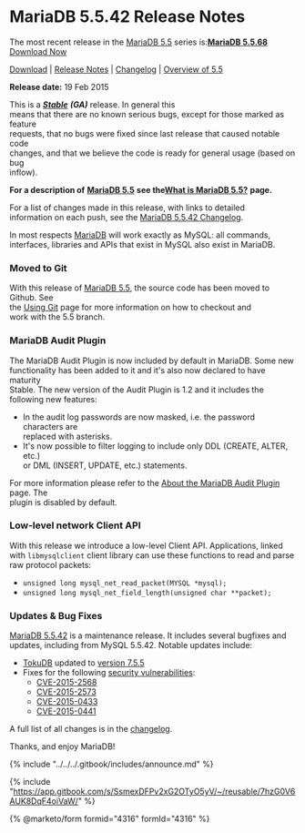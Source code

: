 # MariaDB 5.5.42 Release Notes

The most recent release in the [MariaDB 5.5](changes-improvements-in-mariadb-5-5.md) series is:[**MariaDB 5.5.68**](mariadb-5568-release-notes.md) [Download Now](https://downloads.mariadb.org/mariadb/5.5.68/)

[Download](https://downloads.mariadb.org/mariadb/5.5.42) | [Release Notes](mariadb-5542-release-notes.md) | [Changelog](../../changelogs/changelogs-mariadb-55-series/mariadb-5542-changelog.md) | [Overview of 5.5](changes-improvements-in-mariadb-5-5.md)

**Release date:** 19 Feb 2015

This is a [_**Stable**_](../../about/release-criteria.md) _**(GA)**_ release. In general this\
means that there are no known serious bugs, except for those marked as feature\
requests, that no bugs were fixed since last release that caused notable code\
changes, and that we believe the code is ready for general usage (based on bug\
inflow).

**For a description of** [**MariaDB 5.5**](https://github.com/mariadb-corporation/docs-server/blob/test/release-notes/mariadb-community-server-release-notes/old-releases/release-notes-mariadb-5-5-series/broken-reference/README.md) **see the**[**What is MariaDB 5.5?**](https://github.com/mariadb-corporation/docs-server/blob/test/release-notes/mariadb-community-server-release-notes/old-releases/release-notes-mariadb-5-5-series/broken-reference/README.md) **page.**

For a list of changes made in this release, with links to detailed\
information on each push, see the [MariaDB 5.5.42 Changelog](../../changelogs/changelogs-mariadb-55-series/mariadb-5542-changelog.md).

In most respects [MariaDB](https://github.com/mariadb-corporation/docs-release-notes/blob/test/kb/en/mariadb/README.md) will work exactly as MySQL: all commands,\
interfaces, libraries and APIs that exist in MySQL also exist in MariaDB.

### Moved to Git

With this release of [MariaDB 5.5](changes-improvements-in-mariadb-5-5.md), the source code has been moved to Github. See\
the [Using Git](https://app.gitbook.com/s/WCInJQ9cmGjq1lsTG91E/development-articles/general-info/tools/using-git-with-mariadb/using-git) page for more information on how to checkout and\
work with the 5.5 branch.

### MariaDB Audit Plugin

The MariaDB Audit Plugin is now included by default in MariaDB. Some new\
functionality has been added to it and it's also now declared to have maturity\
Stable. The new version of the Audit Plugin is 1.2 and it includes the\
following new features:

* In the audit log passwords are now masked, i.e. the password characters are\
  replaced with asterisks.
* It's now possible to filter logging to include only DDL (CREATE, ALTER, etc.)\
  or DML (INSERT, UPDATE, etc.) statements.

For more information please refer to the [About the MariaDB Audit Plugin](https://app.gitbook.com/s/SsmexDFPv2xG2OTyO5yV/reference/plugins/mariadb-audit-plugin/mariadb-audit-plugin-log-settings) page. The\
plugin is disabled by default.

### Low-level network Client API

With this release we introduce a low-level Client API. Applications, linked with `libmysqlclient` client library can use these functions to read and parse raw protocol packets:

* `unsigned long mysql_net_read_packet(MYSQL *mysql);`
* `unsigned long mysql_net_field_length(unsigned char **packet);`

### Updates & Bug Fixes

[MariaDB 5.5.42](mariadb-5542-release-notes.md) is a maintenance release. It includes several bugfixes and\
updates, including from MySQL 5.5.42. Notable updates include:

* [TokuDB](https://app.gitbook.com/s/SsmexDFPv2xG2OTyO5yV/server-usage/storage-engines/legacy-storage-engines/tokudb) updated to [version 7.5.5](https://docs.tokutek.com/tokudb/tokudb-release-notes.html#tokudb-7-5-5)
* Fixes for the following [security vulnerabilities](https://app.gitbook.com/s/SsmexDFPv2xG2OTyO5yV/security/securing-mariadb/security):
  * [CVE-2015-2568](https://cve.mitre.org/cgi-bin/cvename.cgi?name=CVE-2015-2568)
  * [CVE-2015-2573](https://cve.mitre.org/cgi-bin/cvename.cgi?name=CVE-2015-2573)
  * [CVE-2015-0433](https://cve.mitre.org/cgi-bin/cvename.cgi?name=CVE-2015-0433)
  * [CVE-2015-0441](https://cve.mitre.org/cgi-bin/cvename.cgi?name=CVE-2015-0441)

A full list of all changes is in the [changelog](../../changelogs/changelogs-mariadb-55-series/mariadb-5542-changelog.md).

Thanks, and enjoy MariaDB!

{% include "../../../.gitbook/includes/announce.md" %}

{% include "https://app.gitbook.com/s/SsmexDFPv2xG2OTyO5yV/~/reusable/7hzG0V6AUK8DqF4oiVaW/" %}

{% @marketo/form formid="4316" formId="4316" %}
